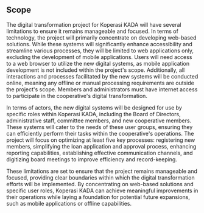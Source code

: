 ## Scope
<p>
The digital transformation project for Koperasi KADA will have several limitations to ensure it remains manageable and focused. In terms of technology, the project will primarily concentrate on developing web-based solutions. While these systems will significantly enhance accessibility and streamline various processes, they will be limited to web applications only, excluding the development of mobile applications. Users will need access to a web browser to utilize the new digital systems, as mobile application development is not included within the project's scope. Additionally, all interactions and processes facilitated by the new systems will be conducted online, meaning any offline or manual processing requirements are outside the project's scope. Members and administrators must have internet access to participate in the cooperative's digital transformation. 

  

In terms of actors, the new digital systems will be designed for use by specific roles within Koperasi KADA, including the Board of Directors, administrative staff, committee members, and new cooperative members. These systems will cater to the needs of these user groups, ensuring they can efficiently perform their tasks within the cooperative's operations. The project will focus on optimizing at least five key processes: registering new members, simplifying the loan application and approval process, enhancing reporting capabilities, establishing effective communication channels, and digitizing board meetings to improve efficiency and record-keeping. 

  

These limitations are set to ensure that the project remains manageable and focused, providing clear boundaries within which the digital transformation efforts will be implemented. By concentrating on web-based solutions and specific user roles, Koperasi KADA can achieve meaningful improvements in their operations while laying a foundation for potential future expansions, such as mobile applications or offline capabilities. 
</p>
